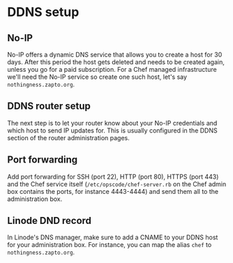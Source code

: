 # DDNS setup

## No-IP

No-IP offers a dynamic DNS service that allows you to create a host for 30 days. After this period the host gets deleted and needs to be created again, unless you go for a paid subscription. For a Chef managed infrastructure we'll need the No-IP service so create one such host, let's say `nothingness.zapto.org`.

## DDNS router setup

The next step is to let your router know about your No-IP credentials and which host to send IP updates for. This is usually configured in the DDNS section of the router administration pages.

## Port forwarding

Add port forwarding for SSH (port 22), HTTP (port 80), HTTPS (port 443) and the Chef service itself (`/etc/opscode/chef-server.rb` on the Chef admin box contains the ports, for instance 4443-4444) and send them all to the administration box.

## Linode DND record

In Linode's DNS manager, make sure to add a CNAME to your DDNS host for your administration box. For instance, you can map the alias `chef` to `nothingness.zapto.org`.
